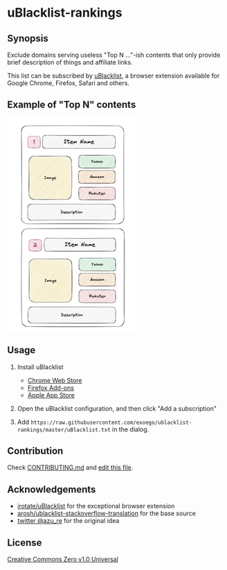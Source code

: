 # uBlacklist-rankings

## Synopsis

Exclude domains serving useless "Top N ..."-ish contents that
only provide brief description of things and affiliate links.

This list can be subscribed by [uBlacklist](https://github.com/iorate/uBlacklist),
a browser extension available for Google Chrome, Firefox, Safari and others.

## Example of "Top N" contents

<img src="images/example-of-target.png">

## Usage

1. Install uBlacklist
   - [Chrome Web Store](https://chrome.google.com/webstore/detail/ublacklist/pncfbmialoiaghdehhbnbhkkgmjanfhe)
   - [Firefox Add-ons](https://addons.mozilla.org/en-US/firefox/addon/ublacklist/)
   - [Apple App Store](https://apps.apple.com/jp/app/ublacklist-for-safari/id1547912640)

2. Open the uBlacklist configuration, and then click "Add a subscription"

3. Add `https://raw.githubusercontent.com/exoego/ublacklist-rankings/master/uBlacklist.txt` in the dialog.

## Contribution

Check [CONTRIBUTING.md](CONTRIBUTING.md) and [edit this file](https://github.com/exoego/ublacklist-rankings/edit/master/domain-list.yml).

## Acknowledgements

- [irotate/uBlacklist](https://github.com/iorate/uBlacklist) for the exceptional browser extension
- [arosh/ublacklist-stackoverflow-translation](https://github.com/arosh/ublacklist-stackoverflow-translation) for the base source
- [twitter @azu_re](https://twitter.com/azu_re/status/1608974655104380928) for the original idea

## License

[Creative Commons Zero v1.0 Universal](LICENSE)
